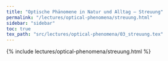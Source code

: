 ```yaml
---
title: "Optische Phänomene in Natur und Alltag – Streuung"
permalink: "/lectures/optical-phenomena/streuung.html"
sidebar: "sidebar"
toc: true
tex_path: "src/lectures/optical-phenomena/03_streuung.tex"
---
```


{% include lectures/optical-phenomena/streuung.html %}